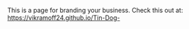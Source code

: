 This is a page for branding your business.
Check this out at: https://vikramoff24.github.io/Tin-Dog-
